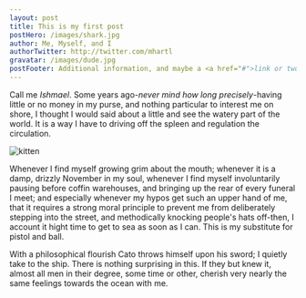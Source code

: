 ```yaml
---
layout: post
title: This is my first post
postHero: /images/shark.jpg
author: Me, Myself, and I
authorTwitter: http://twitter.com/mhartl
gravatar: /images/dude.jpg
postFooter: Additional information, and maybe a <a href="#">link or two</a>
---
```


Call me *Ishmael*. Some years ago-*never mind how long precisely*-having little or no money in my purse, and nothing particular to interest me on shore, I thought I would said about a little and see the watery part of the world. It is a way I have to driving off the spleen and regulation the circulation.

<img class="pull-left" src="http://placekitten.com/g/400/200" alt="kitten">

Whenever I find myself growing grim about the mouth; whenever it is a damp, drizzly November in my soul, whenever I find myself involuntarily pausing before coffin warehouses, and bringing up the rear of every funeral I meet; and especially whenever my hypos get such an upper hand of me, that it requires a strong moral principle to prevent me from deliberately stepping into the street, and methodically knocking people's hats off-then, I account it hight time to get to sea as soon as I can. This is my substitute for pistol and ball.

With a philosophical flourish Cato throws himself upon his sword; I quietly take to the ship. There is nothing surprising in this. If they but knew it, almost all men in their degree, some time or other, cherish very nearly the same feelings towards the ocean with me.
